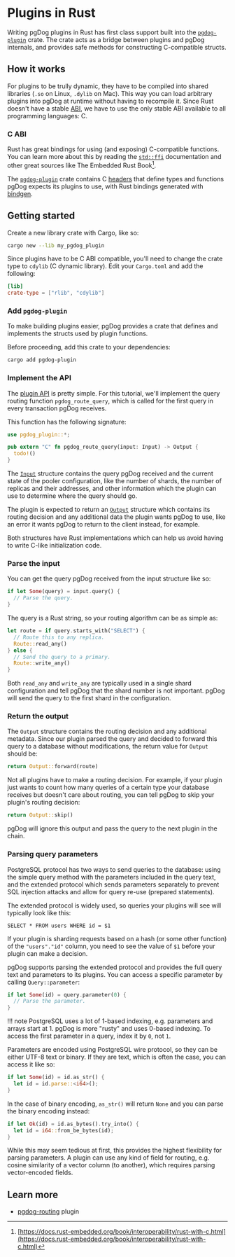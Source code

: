# Plugins in Rust

Writing pgDog plugins in Rust has first class support built into the [`pgdog-plugin`](https://github.com/levkk/pgdog/tree/main/pgdog-plugin) crate. The crate acts
as a bridge between plugins and pgDog internals, and provides safe methods for constructing C-compatible structs.

## How it works

For plugins to be trully dynamic, they have to be compiled into shared libraries (`.so` on Linux, `.dylib` on Mac). This way you can load arbitrary plugins into pgDog at runtime without having to recompile it. Since Rust doesn't have a stable [ABI](https://en.wikipedia.org/wiki/Application_binary_interface), we have to use the only stable ABI available to all programming languages: C.

### C ABI

Rust has great bindings for using (and exposing) C-compatible functions. You can learn more about this by reading the [`std::ffi`](https://doc.rust-lang.org/stable/std/ffi/index.html) documentation and other great sources like The Embedded Rust Book[^1].

The [`pgdog-plugin`](https://github.com/levkk/pgdog/tree/main/pgdog-plugin) crate contains C [headers](https://github.com/levkk/pgdog/tree/main/pgdog-plugin/include) that define
types and functions pgDog expects its plugins to use, with Rust bindings generated with [bindgen](https://docs.rs/bindgen/latest/bindgen/).

[^1]: [https://docs.rust-embedded.org/book/interoperability/rust-with-c.html](https://docs.rust-embedded.org/book/interoperability/rust-with-c.html)


## Getting started

Create a new library crate with Cargo, like so:

```bash
cargo new --lib my_pgdog_plugin
```

Since plugins have to be C ABI compatible, you'll need to change the crate type to `cdylib` (C dynamic library).
Edit your `Cargo.toml` and add the following:

```toml
[lib]
crate-type = ["rlib", "cdylib"]
```

### Add `pgdog-plugin`

To make building plugins easier, pgDog provides a crate that defines and implements the structs used by
plugin functions.

Before proceeding, add this crate to your dependencies:

```bash
cargo add pgdog-plugin
```

### Implement the API

The [plugin API](../plugins/index.md) is pretty simple. For this tutorial, we'll implement the query routing function `pgdog_route_query`, which is called for the first query in every transaction pgDog receives.


This function has the following signature:

```rust
use pgdog_plugin::*;

pub extern "C" fn pgdog_route_query(input: Input) -> Output {
  todo!()
}
```

The [`Input`](https://docs.rs/pgdog-plugin/latest/pgdog_plugin/input/index.html) structure contains the query pgDog received and the current state of the pooler configuration, like
the number of shards, the number of replicas and their addresses, and other information which the plugin can use
to determine where the query should go. 

The plugin is expected to return an [`Output`](https://docs.rs/pgdog-plugin/latest/pgdog_plugin/output/index.html) structure which contains its routing decision and any additional data
the plugin wants pgDog to use, like an error it wants pgDog to return to the client instead, for example.

Both structures have Rust implementations which can help us avoid having to write C-like initialization code.

### Parse the input

You can get the query pgDog received from the input structure like so:

```rust
if let Some(query) = input.query() {
  // Parse the query.
}
```

The query is a Rust string, so your routing algorithm can be as simple as:

```rust
let route = if query.starts_with("SELECT") {
  // Route this to any replica.
  Route::read_any()
} else {
  // Send the query to a primary.
  Route::write_any()
}
```

Both `read_any` and `write_any` are typically used in a single shard configuration and tell pgDog
that the shard number is not important. pgDog will send the query to the first shard in the configuration.

### Return the output

The `Output` structure contains the routing decision and any additional metadata. Since our plugin parsed the query and decided to forward this query to a database without modifications, the return value for `Output` should be:

```rust
return Output::forward(route)
```

Not all plugins have to make a routing decision. For example, if your plugin just wants to count how many queries of a certain type your database receives but doesn't care about routing, you can tell pgDog to skip your plugin's routing decision:

```rust
return Output::skip()
```

pgDog will ignore this output and pass the query to the next plugin in the chain.

### Parsing query parameters

PostgreSQL protocol has two ways to send queries to the database: using the simple query method with the parameters
included in the query text, and the extended protocol which sends parameters separately to prevent SQL injection attacks and allow for query re-use (prepared statements).

The extended protocol is widely used, so queries your plugins will see will typically look like this:

```postgresql
SELECT * FROM users WHERE id = $1
```

If your plugin is sharding requests based on a hash (or some other function) of the `"users"."id"` column, you need
to see the value of `$1` before your plugin can make a decision.

pgDog supports parsing the extended protocol and provides the full query text and parameters to its plugins. You can access a specific parameter by calling `Query::parameter`:

```rust
if let Some(id) = query.parameter(0) {
  // Parse the parameter.
}
```

!!! note
    PostgreSQL uses a lot of 1-based indexing, e.g. parameters and arrays
    start at 1. pgDog is more "rusty" and uses 0-based indexing. To access the first
    parameter in a query, index it by `0`, not `1`.

Parameters are encoded using PostgreSQL wire protocol, so they can be either UTF-8 text or binary. If they are text,
which is often the case, you can access it like so:

```rust
if let Some(id) = id.as_str() {
  let id = id.parse::<i64>();
}
```

In the case of binary encoding, `as_str()` will return `None` and you can parse the binary encoding instead:

```rust
if let Ok(id) = id.as_bytes().try_into() {
  let id = i64::from_be_bytes(id);
}
```

While this may seem tedious at first, this provides the highest flexibility for parsing parameters. A plugin
can use any kind of field for routing, e.g. cosine similarity of a vector column (to another), which requires
parsing vector-encoded fields.

## Learn more

- [pgdog-routing](https://github.com/levkk/pgdog/tree/main/plugins/pgdog-routing) plugin
